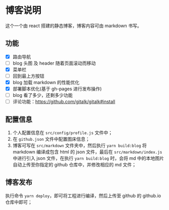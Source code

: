 # 博客说明

这个一个由 react 搭建的静态博客，博客内容可由 markdown 书写。

## 功能

- [x] 路由导航
- [ ] blog 头图 及 header 随着页面滚动而移动
- [x] 菜单栏
- [ ] 回到最上方按钮
- [x] blog 加载 markdown 的性能优化
- [x] 部署脚本优化(基于 gh-pages 进行发布操作)
- [ ] blog 看了多少，还剩多少功能
- [ ] 评论功能：https://github.com/gitalk/gitalk#install

## 配置信息

1. 个人配置信息在 `src/config/profile.js` 文件中；
2. 在 `github.json` 文件中配置图床信息；
3. 博客可写在 `src/markdown` 文件夹中，然后执行 `yarn build:blog` 将 markdown 编译成包含 html 的 json 文件，最后在 `src/markdown/index.js` 中进行引入 json 文件，在执行 `yarn build:blog` 时，会将 md 中的本地图片自动上传至你指定的 github 仓库中，并修改相应的 md 文件；

## 博客发布

执行命令 `yarn deploy`，即可将工程进行编译，然后上传至 github 的 github.io 仓库中即可；
